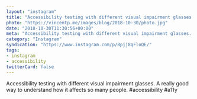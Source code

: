```yaml
---
layout: "instagram"
title: "Accessibility testing with different visual impairment glasses. "
photo: "https://vincentp.me/images/blog/2018-10-30/photo.jpg"
date: "2018-10-30T11:30:56+00:00"
meta: "Accessibility testing with different visual impairment glasses. "
category: "Instagram"
syndication: "https://www.instagram.com/p/Bpjj8qFloQE/"
tags:
- instagram
- accessibility
twitterCard: false
---
```

Accessibility testing with different visual impairment glasses. A really good way to understand how it affects so many people. #accessibility #a11y
